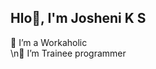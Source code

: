 ## Hlo👋, I'm Josheni K S
🔭 I’m a Workaholic  
\n🌱 I’m Trainee programmer


<!--
**JosheniKS23/JosheniKS23** is a ✨ _special_ ✨ repository because its `README.md` (this file) appears on your GitHub profile.

Here are some ideas to get you started:

- 🔭 I’m a Workaholic
- 🌱 I’m Trainee programmer
- 👯 I’m looking to collaborate on ...
- 🤔 I’m looking for help with ...
- 💬 Ask me about ...
- 📫 How to reach me: ...
- 😄 Pronouns: ...
- ⚡ Fun fact: ...
-->
